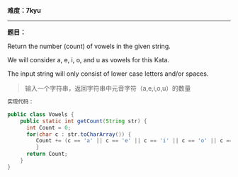 **难度：7kyu**

---

**题目：**

Return the number (count) of vowels in the given string.

We will consider a, e, i, o, and u as vowels for this Kata.

The input string will only consist of lower case letters and/or spaces.

>输入一个字符串，返回字符串中元音字符（a,e,i,o,u）的数量


```java
实现代码：

public class Vowels { 
    public static int getCount(String str) { 
      int Count = 0; 
      for(char c : str.toCharArray()) {
         Count += (c == 'a' || c == 'e' || c == 'i' || c == 'o' || c == 'u') ? 1 : 0; 
         }
      return Count; 
    } 
}
```